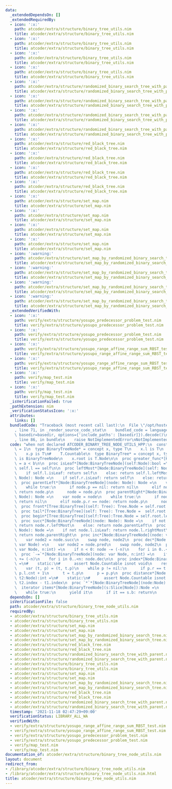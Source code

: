```yaml
---
data:
  _extendedDependsOn: []
  _extendedRequiredBy:
  - icon: ':x:'
    path: atcoder/extra/structure/binary_tree_utils.nim
    title: atcoder/extra/structure/binary_tree_utils.nim
  - icon: ':x:'
    path: atcoder/extra/structure/binary_tree_utils.nim
    title: atcoder/extra/structure/binary_tree_utils.nim
  - icon: ':x:'
    path: atcoder/extra/structure/binary_tree_utils.nim
    title: atcoder/extra/structure/binary_tree_utils.nim
  - icon: ':x:'
    path: atcoder/extra/structure/binary_tree_utils.nim
    title: atcoder/extra/structure/binary_tree_utils.nim
  - icon: ':x:'
    path: atcoder/extra/structure/randomized_binary_search_tree_with_parent.nim
    title: atcoder/extra/structure/randomized_binary_search_tree_with_parent.nim
  - icon: ':x:'
    path: atcoder/extra/structure/randomized_binary_search_tree_with_parent.nim
    title: atcoder/extra/structure/randomized_binary_search_tree_with_parent.nim
  - icon: ':x:'
    path: atcoder/extra/structure/randomized_binary_search_tree_with_parent.nim
    title: atcoder/extra/structure/randomized_binary_search_tree_with_parent.nim
  - icon: ':x:'
    path: atcoder/extra/structure/randomized_binary_search_tree_with_parent.nim
    title: atcoder/extra/structure/randomized_binary_search_tree_with_parent.nim
  - icon: ':x:'
    path: atcoder/extra/structure/red_black_tree.nim
    title: atcoder/extra/structure/red_black_tree.nim
  - icon: ':x:'
    path: atcoder/extra/structure/red_black_tree.nim
    title: atcoder/extra/structure/red_black_tree.nim
  - icon: ':x:'
    path: atcoder/extra/structure/red_black_tree.nim
    title: atcoder/extra/structure/red_black_tree.nim
  - icon: ':x:'
    path: atcoder/extra/structure/red_black_tree.nim
    title: atcoder/extra/structure/red_black_tree.nim
  - icon: ':x:'
    path: atcoder/extra/structure/set_map.nim
    title: atcoder/extra/structure/set_map.nim
  - icon: ':x:'
    path: atcoder/extra/structure/set_map.nim
    title: atcoder/extra/structure/set_map.nim
  - icon: ':x:'
    path: atcoder/extra/structure/set_map.nim
    title: atcoder/extra/structure/set_map.nim
  - icon: ':x:'
    path: atcoder/extra/structure/set_map.nim
    title: atcoder/extra/structure/set_map.nim
  - icon: ':warning:'
    path: atcoder/extra/structure/set_map_by_randomized_binary_search_tree.nim
    title: atcoder/extra/structure/set_map_by_randomized_binary_search_tree.nim
  - icon: ':warning:'
    path: atcoder/extra/structure/set_map_by_randomized_binary_search_tree.nim
    title: atcoder/extra/structure/set_map_by_randomized_binary_search_tree.nim
  - icon: ':warning:'
    path: atcoder/extra/structure/set_map_by_randomized_binary_search_tree.nim
    title: atcoder/extra/structure/set_map_by_randomized_binary_search_tree.nim
  - icon: ':warning:'
    path: atcoder/extra/structure/set_map_by_randomized_binary_search_tree.nim
    title: atcoder/extra/structure/set_map_by_randomized_binary_search_tree.nim
  _extendedVerifiedWith:
  - icon: ':x:'
    path: verify/extra/structure/yosupo_predecessor_problem_test.nim
    title: verify/extra/structure/yosupo_predecessor_problem_test.nim
  - icon: ':x:'
    path: verify/extra/structure/yosupo_predecessor_problem_test.nim
    title: verify/extra/structure/yosupo_predecessor_problem_test.nim
  - icon: ':x:'
    path: verify/extra/structure/yosupo_range_affine_range_sum_RBST_test.nim
    title: verify/extra/structure/yosupo_range_affine_range_sum_RBST_test.nim
  - icon: ':x:'
    path: verify/extra/structure/yosupo_range_affine_range_sum_RBST_test.nim
    title: verify/extra/structure/yosupo_range_affine_range_sum_RBST_test.nim
  - icon: ':x:'
    path: verify/map_test.nim
    title: verify/map_test.nim
  - icon: ':x:'
    path: verify/map_test.nim
    title: verify/map_test.nim
  _isVerificationFailed: true
  _pathExtension: nim
  _verificationStatusIcon: ':x:'
  attributes:
    links: []
  bundledCode: "Traceback (most recent call last):\n  File \"/opt/hostedtoolcache/Python/3.10.5/x64/lib/python3.10/site-packages/onlinejudge_verify/documentation/build.py\"\
    , line 71, in _render_source_code_stat\n    bundled_code = language.bundle(stat.path,\
    \ basedir=basedir, options={'include_paths': [basedir]}).decode()\n  File \"/opt/hostedtoolcache/Python/3.10.5/x64/lib/python3.10/site-packages/onlinejudge_verify/languages/nim.py\"\
    , line 86, in bundle\n    raise NotImplementedError\nNotImplementedError\n"
  code: "when not declared ATCODER_BINARY_TREE_NODE_UTILS_HPP:\n  const ATCODER_BINARY_TREE_NODE_UTILS_HPP*\
    \ = 1\n  type BinaryTreeNode* = concept x, type T\n    x.l is T\n    x.r is T\n\
    \    x.p is T\n#    T.Countable\n  type BinaryTree* = concept x, type T\n    T.Node\
    \ is BinaryTreeNode\n    x.root is T.Node\n\n  proc greater_func*[K](a,b:K):bool\
    \ = a < b\n\n  proc isLeaf*[Node:BinaryTreeNode](self:Node):bool =\n    return\
    \ self.l == self\n\n  proc leftMost*[Node:BinaryTreeNode](self: Node):Node =\n\
    \    if self.l.isLeaf: return self\n    else: return self.l.leftMost\n  proc rightMost*[Node:BinaryTreeNode](self:\
    \ Node): Node =\n    if self.r.isLeaf: return self\n    else: return self.r.rightMost\n\
    \  proc parentLeft*[Node:BinaryTreeNode](node: Node): Node =\n    var node = node\n\
    \    while true:\n      if node.p == nil: return nil\n      elif node.p.l == node:\
    \ return node.p\n      node = node.p\n  proc parentRight*[Node:BinaryTreeNode](node:\
    \ Node): Node =\n    var node = node\n    while true:\n      if node.p == nil:\
    \ return nil\n      elif node.p.r == node: return node.p\n      node = node.p\n\
    \  proc front*[Tree:BinaryTree](self: Tree): Tree.Node = self.root.leftMost\n\
    \  proc tail*[Tree:BinaryTree](self: Tree): Tree.Node =  self.root.rightMost\n\
    \  proc begin*[Tree:BinaryTree](self:Tree):Tree.Node = self.root.leftMost\n\n\
    \  proc succ*[Node:BinaryTreeNode](node: Node): Node =\n    if not node.r.isLeaf:\
    \ return node.r.leftMost\n    else: return node.parentLeft\n  proc pred*[Node:BinaryTreeNode](node:\
    \ Node): Node =\n    if not node.l.isLeaf: return node.l.rightMost\n    else:\
    \ return node.parentRight\n  proc inc*[Node:BinaryTreeNode](node: var Node) =\n\
    \    var node2 = node.succ\n    swap node, node2\n  proc dec*[Node:BinaryTreeNode](node:\
    \ var Node) =\n    var node2 = node.pred\n    swap node, node2\n  proc `+=`*[Node:BinaryTreeNode](node:\
    \ var Node, n:int) =\n    if n < 0: node -= (-n)\n    for i in 0..<n: node.inc\n\
    \  proc `-=`*[Node:BinaryTreeNode](node: var Node, n:int) =\n    if n < 0: node\
    \ += (-n)\n    for i in 0..<n: node.dec\n\n  proc index*[Node:BinaryTreeNode](t:Node):int\
    \ =\n#    static:\n#      assert Node.Countable isnot void\n    result = t.l.cnt\n\
    \    var (t, p) = (t, t.p)\n    while p != nil:\n      if p.r == t: result +=\
    \ p.l.cnt + 1\n      t = t.p\n      p = p.p\n  proc distance*[Node:BinaryTreeNode](t1,\
    \ t2:Node):int =\n#    static:\n#      assert Node.Countable isnot void\n    return\
    \ t2.index - t1.index\n  proc `*`*[Node:BinaryTreeNode](node:Node):auto = node.key\n\
    \  iterator items*[Node:BinaryTreeNode](s:Slice[Node]):Node =\n    var it = s.a\n\
    \    while true:\n      yield it\n      if it == s.b: return\n      it.inc\n\n"
  dependsOn: []
  isVerificationFile: false
  path: atcoder/extra/structure/binary_tree_node_utils.nim
  requiredBy:
  - atcoder/extra/structure/binary_tree_utils.nim
  - atcoder/extra/structure/binary_tree_utils.nim
  - atcoder/extra/structure/set_map.nim
  - atcoder/extra/structure/set_map.nim
  - atcoder/extra/structure/set_map_by_randomized_binary_search_tree.nim
  - atcoder/extra/structure/set_map_by_randomized_binary_search_tree.nim
  - atcoder/extra/structure/red_black_tree.nim
  - atcoder/extra/structure/red_black_tree.nim
  - atcoder/extra/structure/randomized_binary_search_tree_with_parent.nim
  - atcoder/extra/structure/randomized_binary_search_tree_with_parent.nim
  - atcoder/extra/structure/binary_tree_utils.nim
  - atcoder/extra/structure/binary_tree_utils.nim
  - atcoder/extra/structure/set_map.nim
  - atcoder/extra/structure/set_map.nim
  - atcoder/extra/structure/set_map_by_randomized_binary_search_tree.nim
  - atcoder/extra/structure/set_map_by_randomized_binary_search_tree.nim
  - atcoder/extra/structure/red_black_tree.nim
  - atcoder/extra/structure/red_black_tree.nim
  - atcoder/extra/structure/randomized_binary_search_tree_with_parent.nim
  - atcoder/extra/structure/randomized_binary_search_tree_with_parent.nim
  timestamp: '2021-11-18 02:47:29+09:00'
  verificationStatus: LIBRARY_ALL_WA
  verifiedWith:
  - verify/extra/structure/yosupo_range_affine_range_sum_RBST_test.nim
  - verify/extra/structure/yosupo_range_affine_range_sum_RBST_test.nim
  - verify/extra/structure/yosupo_predecessor_problem_test.nim
  - verify/extra/structure/yosupo_predecessor_problem_test.nim
  - verify/map_test.nim
  - verify/map_test.nim
documentation_of: atcoder/extra/structure/binary_tree_node_utils.nim
layout: document
redirect_from:
- /library/atcoder/extra/structure/binary_tree_node_utils.nim
- /library/atcoder/extra/structure/binary_tree_node_utils.nim.html
title: atcoder/extra/structure/binary_tree_node_utils.nim
---
```

